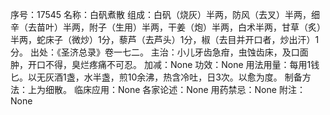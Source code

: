 序号：17545
名称：白矾煮散
组成：白矾（烧灰）半两，防风（去叉）半两，细辛（去苗叶）半两，附子（生用）半两，干姜（炮）半两，白术半两，甘草（炙）半两，蛇床子（微炒）1分，藜芦（去芦头）1分，椒（去目并开口者，炒出汗）1分。
出处：《圣济总录》卷一七二。
主治：小儿牙齿急疳，虫蚀齿床，及口面肿，开口不得，臭烂疼痛不可忍。
加减：None
功效：None
用法用量：每用1钱匕。以无灰酒1盏，水半盏，煎10余沸，热含冷吐，日3次。以愈为度。
制备方法：上为细散。
临床应用：None
各家论述：None
用药禁忌：None
附注：None
